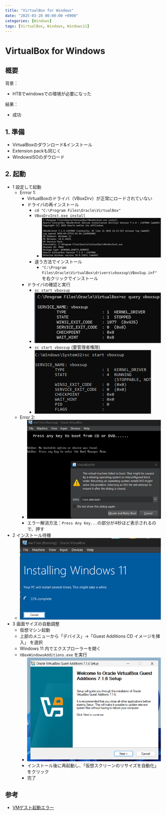 ```yaml
---
title: "VirtualBox for Windows"
date: "2025-03-28 00:00:00 +0900"
categories: [Windows]
tags: [VirtualBox, Windows, Windows11]
---
```


# VirtualBox for Windows

## 概要

背景：
- HTBでwindowsでの環境が必要になった

結果：
- 成功

## 1. 準備

- VirtualBoxのダウンロード&インストール
 - Extension packも同じく
- WindowsISOのダウロード

## 2. 起動

- 1 設定して起動
  - Errror 1: 
    - VirtualBoxのドライバ（VBoxDrv）が正常にロードされていない
    - ドライバの再インストール
      - `cd "C:\Program Files\Oracle\VirtualBox"`
      - `VBoxDrvInst.exe install`
        - ![alt text](../assets/images/Screenshot_2025-03-28_090400.png)
      - 違う方法でインストール
        - `"C:\Program Files\Oracle\VirtualBox\drivers\vboxsup\VBoxSup.inf"`を右クリックでインストール
    - ドライバの確認と実行
      - `sc start vboxsup`
      - ![alt text](../assets/images/Screenshot_2025-03-28_091458.png)
      - `sc start vboxsup` (要管理者権限)
      - ![alt text](../assets/images/Screenshot_2025-03-28_091712.png)
  - Error 2:
    - ![alt text](../assets/images/Screenshot_2025-03-28_091936.png)
    - エラー解消方法：`Press Any Key...`の部分が4秒ほど表示されるので、押す
- 2 インストール待機
  - ![alt text](../assets/images/Screenshot_2025-03-28_093016.png)
- 3 画面サイズの自動調整
  - 仮想マシン起動
  - 上部のメニューから「デバイス」→「Guest Additions CD イメージを挿入」 を選択
  - Windows 11 内でエクスプローラーを開く
  - `VBoxWindowsAdditions.exe` を実行
    - ![alt text](../assets/images/Screenshot_2025-03-28_100153.png)
    - インストール後に再起動し、「仮想スクリーンのリサイズを自動化」をクリック
    - 完了

## 参考

- [VMゲスト起動エラー](https://qiita.com/allan1024/items/8c12750df08d35b73b6d)





